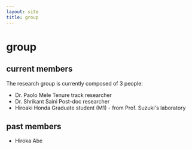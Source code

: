 ```yaml
---
layout: site
title: group
---
```


# group

## current members

The research group is currently composed of 3 people:

- Dr. Paolo Mele
  Tenure track researcher
- Dr. Shrikant Saini
  Post-doc researcher
- Hiroaki Honda
  Graduate student (M1) - from Prof. Suzuki's laboratory

## past members

- Hiroka Abe

